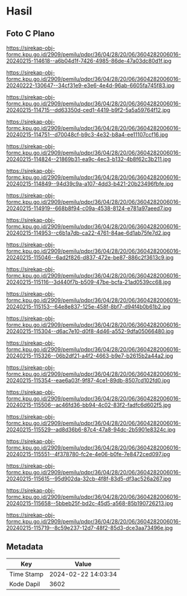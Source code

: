 # Hasil

## Foto C Plano

https://sirekap-obj-formc.kpu.go.id/2909/pemilu/pdpr/36/04/28/20/06/3604282006016-20240215-114618--a6b04d1f-7426-4985-86de-47a03dc80d1f.jpg

https://sirekap-obj-formc.kpu.go.id/2909/pemilu/pdpr/36/04/28/20/06/3604282006016-20240222-130647--34cf31e9-e3e6-4e4d-96ab-6605fa745f83.jpg

https://sirekap-obj-formc.kpu.go.id/2909/pemilu/pdpr/36/04/28/20/06/3604282006016-20240215-114715--dd63350d-ced1-4419-b9f2-5a5a59764f12.jpg

https://sirekap-obj-formc.kpu.go.id/2909/pemilu/pdpr/36/04/28/20/06/3604282006016-20240215-114751--d70048cf-b9c3-4e32-b8a4-ee11107ccf16.jpg

https://sirekap-obj-formc.kpu.go.id/2909/pemilu/pdpr/36/04/28/20/06/3604282006016-20240215-114824--21869b31-ea9c-4ec3-b132-4b8f62c3b211.jpg

https://sirekap-obj-formc.kpu.go.id/2909/pemilu/pdpr/36/04/28/20/06/3604282006016-20240215-114849--94d39c9a-a107-4dd3-b421-20b23496fbfe.jpg

https://sirekap-obj-formc.kpu.go.id/2909/pemilu/pdpr/36/04/28/20/06/3604282006016-20240215-114919--668b8f94-c09a-4538-8124-e781a97aeed7.jpg

https://sirekap-obj-formc.kpu.go.id/2909/pemilu/pdpr/36/04/28/20/06/3604282006016-20240215-114953--c6b1a7db-ca22-4761-84ae-6d1ab75fe7d2.jpg

https://sirekap-obj-formc.kpu.go.id/2909/pemilu/pdpr/36/04/28/20/06/3604282006016-20240215-115046--6ad2f826-d837-472e-be87-886c2f3613c9.jpg

https://sirekap-obj-formc.kpu.go.id/2909/pemilu/pdpr/36/04/28/20/06/3604282006016-20240215-115116--3d440f7b-b509-47be-bcfa-21ad0539cc68.jpg

https://sirekap-obj-formc.kpu.go.id/2909/pemilu/pdpr/36/04/28/20/06/3604282006016-20240215-115153--64e8e837-125e-458f-8bf7-d94f4b0b61b2.jpg

https://sirekap-obj-formc.kpu.go.id/2909/pemilu/pdpr/36/04/28/20/06/3604282006016-20240215-115304--d6ac7e10-d0f8-4d46-a552-9dfa05066480.jpg

https://sirekap-obj-formc.kpu.go.id/2909/pemilu/pdpr/36/04/28/20/06/3604282006016-20240215-115326--06b2df21-a4f2-4663-b9e7-b2615b2a44a2.jpg

https://sirekap-obj-formc.kpu.go.id/2909/pemilu/pdpr/36/04/28/20/06/3604282006016-20240215-115354--eae6a03f-9f87-4ce1-89db-8507cd102fd0.jpg

https://sirekap-obj-formc.kpu.go.id/2909/pemilu/pdpr/36/04/28/20/06/3604282006016-20240215-115506--ac46fd36-bb94-4c02-83f2-fadfc6d602f5.jpg

https://sirekap-obj-formc.kpu.go.id/2909/pemilu/pdpr/36/04/28/20/06/3604282006016-20240215-115529--ad8d36b6-87c4-47a8-94dc-2b5901e8324c.jpg

https://sirekap-obj-formc.kpu.go.id/2909/pemilu/pdpr/36/04/28/20/06/3604282006016-20240215-115551--4f378780-fc2e-4e06-b0fe-7e8472ced097.jpg

https://sirekap-obj-formc.kpu.go.id/2909/pemilu/pdpr/36/04/28/20/06/3604282006016-20240215-115615--95d902da-32cb-4f8f-83d5-df3ac526a267.jpg

https://sirekap-obj-formc.kpu.go.id/2909/pemilu/pdpr/36/04/28/20/06/3604282006016-20240215-115658--5bbeb25f-bd2c-45d5-a568-85b190726213.jpg

https://sirekap-obj-formc.kpu.go.id/2909/pemilu/pdpr/36/04/28/20/06/3604282006016-20240215-115719--8c59e237-12d7-48f2-85d3-dce3aa73496e.jpg


## Metadata

| Key        | Value               |
| ---------- | ------------------- |
| Time Stamp | 2024-02-22 14:03:34 |
| Kode Dapil | 3602                |



